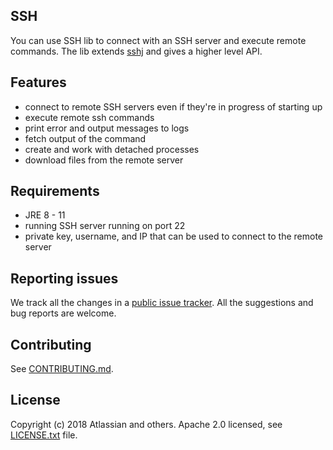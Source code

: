 ## SSH
You can use SSH lib to connect with an SSH server and execute remote commands. 
The lib extends [sshj](https://github.com/hierynomus/sshj/releases/tag/v0.23.0) and gives a higher level API.

## Features
  - connect to remote SSH servers even if they're in progress of starting up
  - execute remote ssh commands
  - print error and output messages to logs
  - fetch output of the command
  - create and work with detached processes
  - download files from the remote server
 
## Requirements
  - JRE 8 - 11
  - running SSH server running on port 22
  - private key, username, and IP that can be used to connect to the remote server

## Reporting issues

We track all the changes in a [public issue tracker](https://ecosystem.atlassian.net/secure/RapidBoard.jspa?rapidView=457&projectKey=JPERF).
All the suggestions and bug reports are welcome.

## Contributing

See [CONTRIBUTING.md](CONTRIBUTING.md).

## License
Copyright (c) 2018 Atlassian and others.
Apache 2.0 licensed, see [LICENSE.txt](LICENSE.txt) file.
